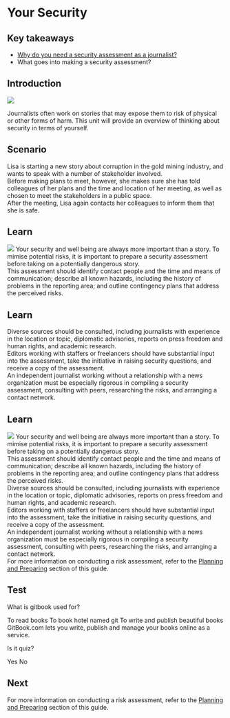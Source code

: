# Your Security
## Key takeaways
* [Why do you need a security assessment as a journalist?](en/topics/understand-2-security/1-your-security/3-1-learn.md)
* What goes into making a security assessment?


## Introduction
![](recap.png)

Journalists often work on stories that may expose them to risk of physical or other forms of harm. This unit will provide an overview of thinking about security in terms of yourself.



## Scenario
Lisa is starting a new story about corruption in the gold mining industry, and wants to speak with a number of stakeholder involved.
<br>
Before making plans to meet, however, she makes sure she has told colleagues of her plans and the time and location of her meeting, as well as chosen to meet the stakeholders in a public space.
<br>
After the meeting, Lisa again contacts her colleagues to inform them that she is safe.

## Learn
![](recap.png)
Your security and well being are always more important than a story. To mimise potential risks, it is important to prepare a security assessment before taking on a potentially dangerous story.
<br>
This assessment should identify contact people and the time and means of communication; describe all known hazards, including the history of problems in the reporting area; and outline contingency plans that address the perceived risks.

## Learn
Diverse sources should be consulted, including journalists with experience in the location or topic, diplomatic advisories, reports on press freedom and human rights, and academic research.
<br>
Editors working with staffers or freelancers should have substantial input into the assessment, take the initiative in raising security questions, and receive a copy of the assessment.
<br>
An independent journalist working without a relationship with a news organization must be especially rigorous in compiling a security assessment, consulting with peers, researching the risks, and arranging a contact network.


## Learn
![](recap.png)
Your security and well being are always more important than a story. To mimise potential risks, it is important to prepare a security assessment before taking on a potentially dangerous story.
<br>
This assessment should identify contact people and the time and means of communication; describe all known hazards, including the history of problems in the reporting area; and outline contingency plans that address the perceived risks.
<br>
Diverse sources should be consulted, including journalists with experience in the location or topic, diplomatic advisories, reports on press freedom and human rights, and academic research.
<br>
Editors working with staffers or freelancers should have substantial input into the assessment, take the initiative in raising security questions, and receive a copy of the assessment.
<br>
An independent journalist working without a relationship with a news organization must be especially rigorous in compiling a security assessment, consulting with peers, researching the risks, and arranging a contact network.
<br>
For more information on conducting a risk assessment, refer to the [Planning and Preparing](en/topics/practice-2-planning/0-getting-started/1-intro.md) section of this guide.


## Test
<quiz name="Gitbook Quiz">
    <question multiple>
        <p>What is gitbook used for?</p>
        <answer correct>To read books</answer>
        <answer>To book hotel named git</answer>
        <answer correct>To write and publish beautiful books</answer>
        <explanation>GitBook.com lets you write, publish and manage your books online as a service.</explanation>
    </question>
    <question>
        <p>Is it quiz?</p>
        <answer correct>Yes</answer>
        <answer>No</answer>
    </question>
</quiz>

## Next
For more information on conducting a risk assessment, refer to the [Planning and Preparing](en/topics/practice-2-planning/0-getting-started/1-intro.md) section of this guide.

